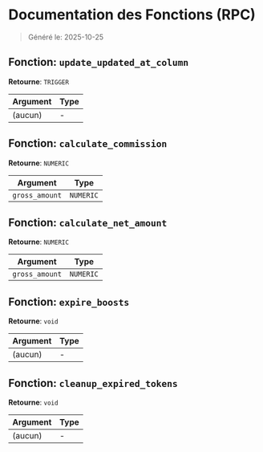 # Documentation des Fonctions (RPC)

> Généré le: 2025-10-25

## Fonction: `update_updated_at_column`

**Retourne**: `TRIGGER`

| Argument | Type |
|---|---|
| (aucun) | - |

## Fonction: `calculate_commission`

**Retourne**: `NUMERIC`

| Argument | Type |
|---|---|
| `gross_amount` | `NUMERIC` |

## Fonction: `calculate_net_amount`

**Retourne**: `NUMERIC`

| Argument | Type |
|---|---|
| `gross_amount` | `NUMERIC` |

## Fonction: `expire_boosts`

**Retourne**: `void`

| Argument | Type |
|---|---|
| (aucun) | - |

## Fonction: `cleanup_expired_tokens`

**Retourne**: `void`

| Argument | Type |
|---|---|
| (aucun) | - |


